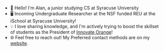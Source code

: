 - 👋 Hello! I'm Alan, a junior studying CS at Syracuse University
- 🖥️ Incoming Undergraduate Researcher at the NSF funded REU at the iSchool at Syracuse University!
- 💡 I love sharing knowledge, and I'm actively trying to boost the skillset of students as the President of [Innovate Orange](https://github.com/innovateorange)!
- 🌐 Feel free to reach out! My Preferred contact methods are on my [website](https://alantom.dev/).

  
<!---
alantomw/alantomw is a ✨ special ✨ repository because its `README.md` (this file) appears on your GitHub profile.
You can click the Preview link to take a look at your changes.
--->
